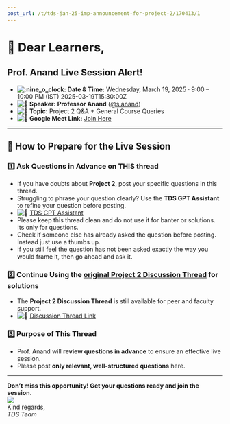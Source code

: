 ```yaml
---
post_url: /t/tds-jan-25-imp-announcement-for-project-2/170413/1
---
```

:loudspeaker: Dear Learners,
============================

Prof. Anand Live Session Alert!
-------------------------------

* **![:nine_o_clock:](https://emoji.discourse-cdn.com/google/nine_o_clock.png?v=14 ":nine_o_clock:") Date & Time:** Wednesday, March 19, 2025 · 9:00 – 10:00 PM (IST) 2025-03-19T15:30:00Z
* **![:microphone:](https://emoji.discourse-cdn.com/google/microphone.png?v=14 ":microphone:") Speaker:** **Professor Anand** ([@s.anand](/u/s.anand))
* **![:pushpin:](https://emoji.discourse-cdn.com/google/pushpin.png?v=14 ":pushpin:") Topic:** Project 2 Q&A + General Course Queries
* **![:link:](https://emoji.discourse-cdn.com/google/link.png?v=14 ":link:") Google Meet Link:** [Join Here](https://meet.google.com/jdr-pquo-vza)

---

:memo: How to Prepare for the Live Session
------------------------------------------

### :one: Ask Questions in Advance on THIS thread

* If you have doubts about **Project 2**, post your specific questions in this thread.
* Struggling to phrase your question clearly? Use the **TDS GPT Assistant** to refine your question before posting.
* ![:link:](https://emoji.discourse-cdn.com/google/link.png?v=14 ":link:") [TDS GPT Assistant](https://chatgpt.com/g/g-mZqKVxKDx-iitm-tds-teaching-assistant)
* Please keep this thread clean and do not use it for banter or solutions. Its only for questions.
* Check if someone else has already asked the question before posting. Instead just use a thumbs up.
* If you still feel the question has not been asked exactly the way you would frame it, then go ahead and ask it.

### :two: Continue Using the [original Project 2 Discussion Thread](https://discourse.onlinedegree.iitm.ac.in/t/project-2-tds-solver-discussion-thread/169029/62) for solutions

* The **Project 2 Discussion Thread** is still available for peer and faculty support.
* ![:pushpin:](https://emoji.discourse-cdn.com/google/pushpin.png?v=14 ":pushpin:") [Discussion Thread Link](https://discourse.onlinedegree.iitm.ac.in/t/project-2-tds-solver-discussion-thread/169029/62)

### :three: Purpose of This Thread

* Prof. Anand will **review questions in advance** to ensure an effective live session.
* Please post **only relevant, well-structured questions** here.

---

**Don’t miss this opportunity! Get your questions ready and join the session.**  
![](https://europe1.discourse-cdn.com/flex013/uploads/iitm/original/3X/1/9/19c5c248dceb99f92fc6975ca016a3c828bc6318.gif)  
Kind regards,  
*TDS Team*